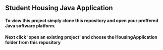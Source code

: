 ## Student Housing Java Application
#### To view this project simply clone this repository and open your preffered Java software platform.
#### Next click 'open an existing project' and choose the HousingApplication folder from this repository

